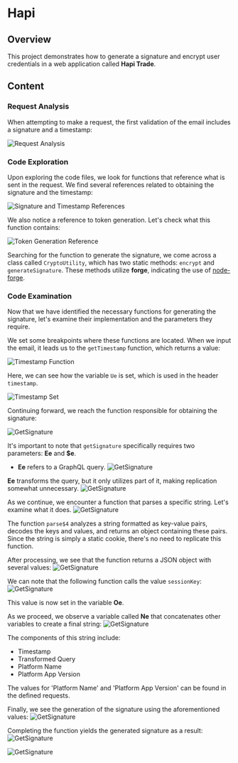# Hapi

## Overview

This project demonstrates how to generate a signature and encrypt user credentials in a web application called **Hapi Trade**.

## Content

### Request Analysis

When attempting to make a request, the first validation of the email includes a signature and a timestamp:

![Request Analysis](https://i.imgur.com/TGYBFAR.png)

### Code Exploration

Upon exploring the code files, we look for functions that reference what is sent in the request. We find several references related to obtaining the signature and the timestamp:

![Signature and Timestamp References](https://imgur.com/8rXTx3Z.png)

We also notice a reference to token generation. Let's check what this function contains:

![Token Generation Reference](https://imgur.com/gLuNIOt.png)

Searching for the function to generate the signature, we come across a class called `CryptoUtility`, which has two static methods: `encrypt` and `generateSignature`. These methods utilize **forge**, indicating the use of [node-forge](https://www.npmjs.com/package/node-forge).

### Code Examination

Now that we have identified the necessary functions for generating the signature, let's examine their implementation and the parameters they require.

We set some breakpoints where these functions are located. When we input the email, it leads us to the `getTimestamp` function, which returns a value:

![Timestamp Function](https://imgur.com/n7Mj28J.png)

Here, we can see how the variable `Ue` is set, which is used in the header `timestamp`.

![Timestamp Set](https://imgur.com/Hxgz5Lr.png)

Continuing forward, we reach the function responsible for obtaining the signature:

![GetSignature](https://imgur.com/IjwbxKE.png)

It's important to note that `getSignature` specifically requires two parameters: **Ee** and **$e**.

- **Ee** refers to a GraphQL query.
![GetSignature](https://imgur.com/6ZbdYqJ.png)

**Ee** transforms the query, but it only utilizes part of it, making replication somewhat unnecessary.
![GetSignature](https://imgur.com/zmohMZy.png)

As we continue, we encounter a function that parses a specific string. Let's examine what it does.
![GetSignature](https://imgur.com/9f2e9j8.png)

The function `parse$4` analyzes a string formatted as key-value pairs, decodes the keys and values, and returns an object containing these pairs. Since the string is simply a static cookie, there's no need to replicate this function.

After processing, we see that the function returns a JSON object with several values:
![GetSignature](https://imgur.com/9XRGJR7.png)

We can note that the following function calls the value `sessionKey`:
![GetSignature](https://imgur.com/2Xz0QTr.png)

This value is now set in the variable **Oe**.

As we proceed, we observe a variable called **Ne** that concatenates other variables to create a final string:
![GetSignature](https://imgur.com/y1zNQxU.png)

The components of this string include:

- Timestamp
- Transformed Query
- Platform Name
- Platform App Version

The values for 'Platform Name' and 'Platform App Version' can be found in the defined requests.

Finally, we see the generation of the signature using the aforementioned values:
![GetSignature](https://imgur.com/cL3r84e.png)

Completing the function yields the generated signature as a result:
![GetSignature](https://imgur.com/cwhc9AZ.png)

![GetSignature](https://imgur.com/tBJZD5d.png)
